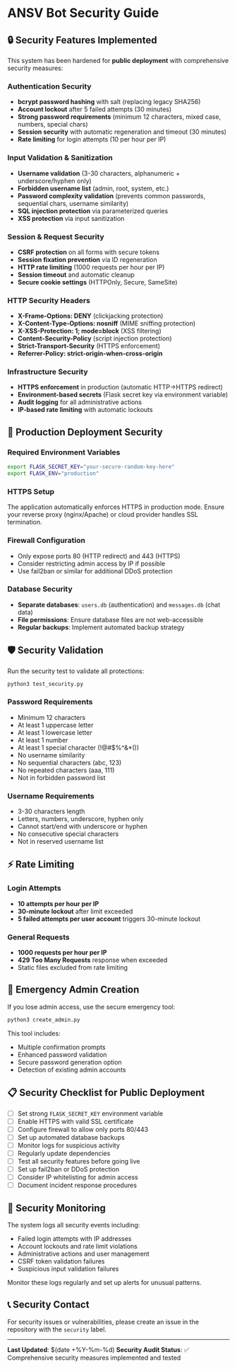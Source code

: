 # ANSV Bot Security Guide

## 🔒 Security Features Implemented

This system has been hardened for **public deployment** with comprehensive security measures:

### Authentication Security
- **bcrypt password hashing** with salt (replacing legacy SHA256)
- **Account lockout** after 5 failed attempts (30 minutes)
- **Strong password requirements** (minimum 12 characters, mixed case, numbers, special chars)
- **Session security** with automatic regeneration and timeout (30 minutes)
- **Rate limiting** for login attempts (10 per hour per IP)

### Input Validation & Sanitization
- **Username validation** (3-30 characters, alphanumeric + underscore/hyphen only)
- **Forbidden username list** (admin, root, system, etc.)
- **Password complexity validation** (prevents common passwords, sequential chars, username similarity)
- **SQL injection protection** via parameterized queries
- **XSS protection** via input sanitization

### Session & Request Security
- **CSRF protection** on all forms with secure tokens
- **Session fixation prevention** via ID regeneration
- **HTTP rate limiting** (1000 requests per hour per IP)
- **Session timeout** and automatic cleanup
- **Secure cookie settings** (HTTPOnly, Secure, SameSite)

### HTTP Security Headers
- **X-Frame-Options: DENY** (clickjacking protection)
- **X-Content-Type-Options: nosniff** (MIME sniffing protection) 
- **X-XSS-Protection: 1; mode=block** (XSS filtering)
- **Content-Security-Policy** (script injection protection)
- **Strict-Transport-Security** (HTTPS enforcement)
- **Referrer-Policy: strict-origin-when-cross-origin**

### Infrastructure Security
- **HTTPS enforcement** in production (automatic HTTP→HTTPS redirect)
- **Environment-based secrets** (Flask secret key via environment variable)
- **Audit logging** for all administrative actions
- **IP-based rate limiting** with automatic lockouts

## 🚀 Production Deployment Security

### Required Environment Variables
```bash
export FLASK_SECRET_KEY="your-secure-random-key-here"
export FLASK_ENV="production"
```

### HTTPS Setup
The application automatically enforces HTTPS in production mode. Ensure your reverse proxy (nginx/Apache) or cloud provider handles SSL termination.

### Firewall Configuration
- Only expose ports 80 (HTTP redirect) and 443 (HTTPS)
- Consider restricting admin access by IP if possible
- Use fail2ban or similar for additional DDoS protection

### Database Security
- **Separate databases**: `users.db` (authentication) and `messages.db` (chat data)
- **File permissions**: Ensure database files are not web-accessible
- **Regular backups**: Implement automated backup strategy

## 🛡️ Security Validation

Run the security test to validate all protections:
```bash
python3 test_security.py
```

### Password Requirements
- Minimum 12 characters
- At least 1 uppercase letter
- At least 1 lowercase letter  
- At least 1 number
- At least 1 special character (!@#$%^&*())
- No username similarity
- No sequential characters (abc, 123)
- No repeated characters (aaa, 111)
- Not in forbidden password list

### Username Requirements
- 3-30 characters length
- Letters, numbers, underscore, hyphen only
- Cannot start/end with underscore or hyphen
- No consecutive special characters
- Not in reserved username list

## ⚡ Rate Limiting

### Login Attempts
- **10 attempts per hour per IP**
- **30-minute lockout** after limit exceeded
- **5 failed attempts per user account** triggers 30-minute lockout

### General Requests
- **1000 requests per hour per IP**
- **429 Too Many Requests** response when exceeded
- Static files excluded from rate limiting

## 🔧 Emergency Admin Creation

If you lose admin access, use the secure emergency tool:
```bash
python3 create_admin.py
```

This tool includes:
- Multiple confirmation prompts
- Enhanced password validation
- Secure password generation option
- Detection of existing admin accounts

## 📋 Security Checklist for Public Deployment

- [ ] Set strong `FLASK_SECRET_KEY` environment variable
- [ ] Enable HTTPS with valid SSL certificate
- [ ] Configure firewall to allow only ports 80/443
- [ ] Set up automated database backups
- [ ] Monitor logs for suspicious activity
- [ ] Regularly update dependencies
- [ ] Test all security features before going live
- [ ] Set up fail2ban or DDoS protection
- [ ] Consider IP whitelisting for admin access
- [ ] Document incident response procedures

## 🚨 Security Monitoring

The system logs all security events including:
- Failed login attempts with IP addresses
- Account lockouts and rate limit violations
- Administrative actions and user management
- CSRF token validation failures
- Suspicious input validation failures

Monitor these logs regularly and set up alerts for unusual patterns.

## 📞 Security Contact

For security issues or vulnerabilities, please create an issue in the repository with the `security` label.

---

**Last Updated**: $(date +%Y-%m-%d)
**Security Audit Status**: ✅ Comprehensive security measures implemented and tested